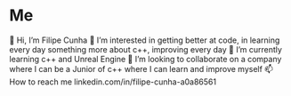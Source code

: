 # Me

👋 Hi, I’m Filipe Cunha
👀 I’m interested in getting better at code, in learning every day something more about c++, improving every day
🌱 I’m currently learning c++ and Unreal Engine
💞️ I’m looking to collaborate on a company where I can be a Junior of c++ where I can learn and improve myself
📫 How to reach me linkedin.com/in/filipe-cunha-a0a86561
